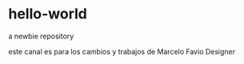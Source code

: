 # hello-world
a newbie repository

este canal es para los cambios y trabajos de Marcelo Favio Designer
